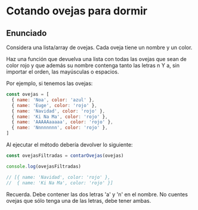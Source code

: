 # Cotando ovejas para dormir

## Enunciado

Considera una lista/array de ovejas.
Cada oveja tiene un nombre y un color.

Haz una función que devuelva una lista con todas las ovejas que sean de color rojo y que además su nombre contenga tanto las letras n Y a, sin importar el orden, las mayúsculas o espacios.

Por ejemplo, si tenemos las ovejas:

```js
const ovejas = [
  { name: 'Noa', color: 'azul' },
  { name: 'Euge', color: 'rojo' },
  { name: 'Navidad', color: 'rojo' },
  { name: 'Ki Na Ma', color: 'rojo' },
  { name: 'AAAAAaaaaa', color: 'rojo' },
  { name: 'Nnnnnnnn', color: 'rojo' },
]
```

Al ejecutar el método debería devolver lo siguiente:

```js
const ovejasFiltradas = contarOvejas(ovejas)

console.log(ovejasFiltradas)

// [{ name: 'Navidad', color: 'rojo' },
//  { name: 'Ki Na Ma', color: 'rojo' }]
```

Recuerda. Debe contener las dos letras 'a' y 'n' en el nombre. No cuentes ovejas que sólo tenga una de las letras, debe tener ambas.
